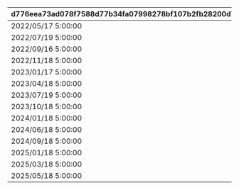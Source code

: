 |d776eea73ad078f7588d77b34fa07998278bf107b2fb28200d700e9402fd44d0|2bab9cb06cf727964430a9d9d617b714e6ca87e9bcfaa2bc53b351f99aa121e6|ca554b11241ba070cd544dcd61509c112b5741e33639ccd6cb7bdf85be61ac73|6d8fc437f5f06fbc0aecd0406a457c339f7d7a10a1b4854019d3d28279dc46ba|1975c8c7a5b3c45484b32ea7c79dd6fedaf7531fa62e7b1b85db2bcc56a5dab4|d18f714bf19713d4232f44ea6541b73a9bc6a63a3b50d4aad313310f1ffa3679|
| --- | --- | --- | --- | --- | --- |
|2022/05/17 5:00:00|2022/05/15 15:00:00|2022/05/22 4:59:59|2022/05/21 4:59:59|32001|2022/05/25 14:59:59|
|2022/07/19 5:00:00|2022/07/15 18:00:00|2022/07/24 4:59:59|2022/07/23 4:59:59|32002|2022/07/27 14:59:59|
|2022/09/16 5:00:00|2022/09/15 18:00:00|2022/09/21 4:59:59|2022/09/20 4:59:59|32003|2022/09/24 14:59:59|
|2022/11/18 5:00:00|2022/11/15 18:00:00|2022/11/23 4:59:59|2022/11/22 4:59:59|32004|2022/11/26 14:59:59|
|2023/01/17 5:00:00|2023/01/15 18:00:00|2023/01/22 4:59:59|2023/01/21 4:59:59|32005|2023/01/25 14:59:59|
|2023/04/18 5:00:00|2023/04/15 18:00:00|2023/04/23 4:59:59|2023/04/22 4:59:59|32006|2023/04/26 14:59:59|
|2023/07/19 5:00:00|2023/07/15 18:00:00|2023/07/24 4:59:59|2023/07/23 4:59:59|32007|2023/07/27 14:59:59|
|2023/10/18 5:00:00|2023/10/15 18:00:00|2023/10/23 4:59:59|2023/10/22 4:59:59|32008|2023/10/26 14:59:59|
|2024/01/18 5:00:00|2024/01/15 18:00:00|2024/01/23 4:59:59|2024/01/22 4:59:59|32009|2024/01/26 14:59:59|
|2024/06/18 5:00:00|2024/06/15 18:00:00|2024/06/23 4:59:59|2024/06/22 4:59:59|32010|2024/06/26 14:59:59|
|2024/09/18 5:00:00|2024/09/15 18:00:00|2024/09/23 4:59:59|2024/09/22 4:59:59|32011|2024/09/26 14:59:59|
|2025/01/18 5:00:00|2025/01/15 18:00:00|2025/01/23 4:59:59|2025/01/22 4:59:59|32012|2025/01/26 14:59:59|
|2025/03/18 5:00:00|2025/03/15 18:00:00|2025/03/23 4:59:59|2025/03/22 4:59:59|32013|2025/03/26 14:59:59|
|2025/05/18 5:00:00|2025/05/15 18:00:00|2025/05/23 4:59:59|2025/05/22 4:59:59|32014|2025/05/26 14:59:59|